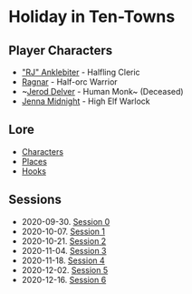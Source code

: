 # Holiday in Ten-Towns

## Player Characters
* ["RJ" Anklebiter](Player_RJ.md) - Halfling Cleric
* [Ragnar](Player_Ragnar.md) - Half-orc Warrior
* ~[Jerod Delver](Player_Jerod.md) - Human Monk~ (Deceased)
* [Jenna Midnight](Player_Jenna.md) - High Elf Warlock

## Lore
* [Characters](Characters.md)
* [Places](Places.md)
* [Hooks](Hooks.md)

## Sessions
* 2020-09-30. [Session 0](Session_0.md)
* 2020-10-07. [Session 1](Session_1.md)
* 2020-10-21. [Session 2](Session_2.md)
* 2020-11-04. [Session 3](Session_3.md)
* 2020-11-18. [Session 4](Session_4.md)
* 2020-12-02. [Session 5](Session_5.md)
* 2020-12-16. [Session 6](Session_5.md)

<!--stackedit_data:
eyJoaXN0b3J5IjpbLTY2MDY3NTAxMiwtMTI1NzU2NDMyOCwtNT
kzOTcwOTgzLC0xMjU3NTY0MzI4LDE0MjQ0ODE1MjEsLTEwNDM3
MzQ0NywtMjIyNjM2Mzg3LC05NTExMjE3NjEsLTEwNTUyMDMxNj
gsLTMwNzkxMDI2OCwyMTE2MTIzMzgyLC0xMjI4MzEwMDgxXX0=

-->